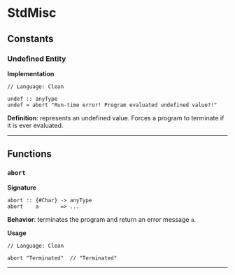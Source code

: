 # StdMisc

## Constants

### Undefined Entity

**Implementation**

```Clean
// Language: Clean

undef :: anyType
undef = abort "Run-time error! Program evaluated undefined value?!"
```

**Definition**: represents an undefined value.
Forces a program to terminate if it is ever evaluated.

---

## Functions

### `abort`

**Signature**

```Clean
abort :: {#Char} -> anyType
abort    a       => ...
```

**Behavior**: terminates the program and return an error message `a`.

**Usage**

```
// Language: Clean
 
abort "Terminated"  // "Terminated"
```

---